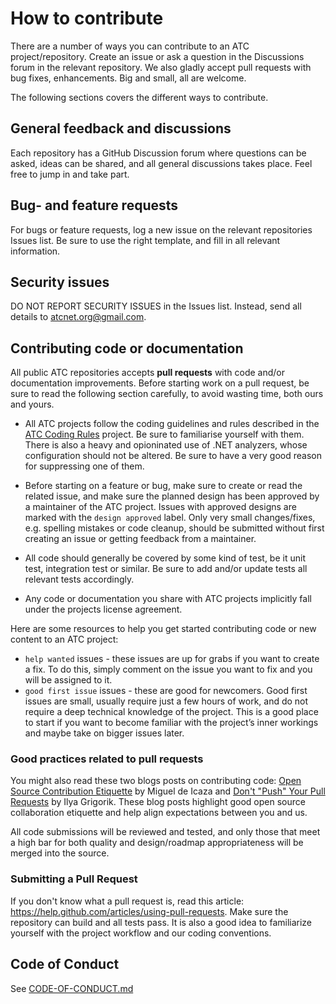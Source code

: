 # How to contribute

There are a number of ways you can contribute to an ATC project/repository. Create an issue
or ask a question in the Discussions forum in the relevant repository. We also gladly accept
pull requests with bug fixes, enhancements. Big and small, all are welcome.

The following sections covers the different ways to contribute.

## General feedback and discussions

Each repository has a GitHub Discussion forum where questions can be asked, ideas can be shared, 
and all general discussions takes place. Feel free to jump in and take part.

## Bug- and feature requests

For bugs or feature requests, log a new issue on the relevant repositories Issues list. Be sure
to use the right template, and fill in all relevant information.

## Security issues

DO NOT REPORT SECURITY ISSUES in the Issues list. Instead, send all details to atcnet.org@gmail.com.

## Contributing code or documentation

All public ATC repositories accepts **pull requests** with code and/or documentation improvements. 
Before starting work on a pull request, be sure to read the following section carefully,
to avoid wasting time, both ours and yours.

- All ATC projects follow the coding guidelines and rules described in the [ATC Coding Rules](https://github.com/atc-net/atc-coding-rules)
project. Be sure to familiarise yourself with them. There is also a heavy and opioninated use of 
.NET analyzers, whose configuration should not be altered. Be sure to have a very good reason
for suppressing one of them.

- Before starting on a feature or bug, make sure to create or read the related issue, and make sure the
planned design has been approved by a maintainer of the ATC project. Issues with approved designs are
marked with the `design approved` label. Only very small changes/fixes, e.g. spelling mistakes or code
cleanup, should be submitted without first creating an issue or getting feedback from a maintainer.

- All code should generally be covered by some kind of test, be it unit test, integration test or similar.
Be sure to add and/or update tests all relevant tests accordingly.

- Any code or documentation you share with ATC projects implicitly fall under the projects license agreement.

Here are some resources to help you get started contributing code or new content to an ATC project:

- `help wanted` issues - these issues are up for grabs if you want to create a fix. To do this, simply comment on the issue you want to fix and you will be assigned to it.
- `good first issue` issues - these are good for newcomers. Good first issues are small, usually require just a few hours of work, and do not require a deep technical knowledge of the project. This is a good place to start if you want to become familiar with the project’s inner workings and maybe take on bigger issues later.

### Good practices related to pull requests

You might also read these two blogs posts on contributing code: [Open Source Contribution Etiquette](http://tirania.org/blog/archive/2010/Dec-31.html) by Miguel de Icaza and [Don't "Push" Your Pull Requests](https://www.igvita.com/2011/12/19/dont-push-your-pull-requests/) by Ilya Grigorik. These blog posts highlight good open source collaboration etiquette and help align expectations between you and us.

All code submissions will be reviewed and tested, and only those that meet a high bar for both quality and design/roadmap appropriateness will be merged into the source.

### Submitting a Pull Request

If you don't know what a pull request is, read this article: https://help.github.com/articles/using-pull-requests. Make sure the repository can build and all tests pass. It is also a good idea to familiarize yourself with the project workflow and our coding conventions.

## Code of Conduct

See [CODE-OF-CONDUCT.md](./CODE-OF-CONDUCT.md)
